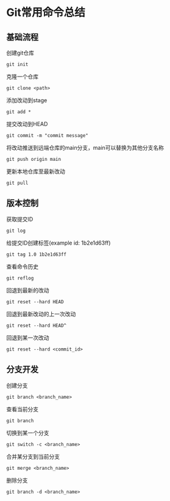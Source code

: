 # Git常用命令总结

## 基础流程

创建git仓库

`git init`

克隆一个仓库

`git clone <path>`

添加改动到stage

`git add *`

提交改动到HEAD

`git commit -m "commit message"`

将改动推送到远端仓库的main分支，main可以替换为其他分支名称

`git push origin main`

更新本地仓库至最新改动

`git pull`

## 版本控制

获取提交ID

`git log`

给提交ID创建标签(example id: 1b2e1d63ff)

`git tag 1.0 1b2e1d63ff`

查看命令历史

`git reflog`

回退到最新的改动

`git reset --hard HEAD`

回退到最新改动的上一次改动

`git reset --hard HEAD^`

回退到某一次改动

`git reset --hard <commit_id>`

## 分支开发

创建分支

`git branch <branch_name>`

查看当前分支

`git branch`

切换到某一个分支

`git switch -c <branch_name>`

合并某分支到当前分支

`git merge <branch_name>`

删除分支

`git branch -d <branch_name>`